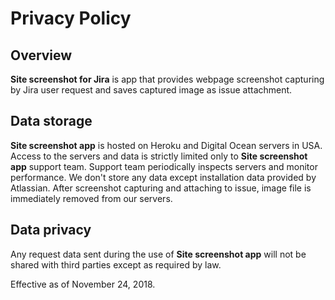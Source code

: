 # Privacy Policy

## Overview
**Site screenshot for Jira** is app that provides webpage screenshot capturing by Jira user request and saves captured image as issue attachment.

## Data storage
**Site screenshot app** is hosted on Heroku and Digital Ocean servers in USA. Access to the servers and data
is strictly limited only to **Site screenshot app** support team. Support team periodically inspects servers and monitor performance. We don't store any data except installation data provided by Atlassian. After screenshot capturing and attaching to issue, image file is immediately removed from our servers.

## Data privacy 
Any request data sent during the use of **Site screenshot app** will not be shared with third parties except as required by law.

Effective as of November 24, 2018.
